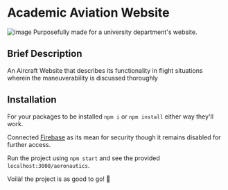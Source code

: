 # Academic Aviation Website
![image](https://user-images.githubusercontent.com/102452883/175236588-481c2117-cba0-4ffe-9dfe-aa22f2fee264.png)
Purposefully made for a university department's website.
## Brief Description
An Aircraft Website that describes its functionality in flight situations wherein the maneuverability is discussed thoroughly

## Installation
For your packages to be installed `npm i` or `npm install` either way they'll work.

Connected [Firebase](https://firebase.google.com/) as its mean for security though it remains disabled for further access.

Run the project using `npm start` and see the provided `localhost:3000/aeronautics`.

Voilà! the project is as good to go! 👏
